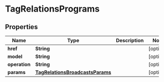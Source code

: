 

# TagRelationsPrograms


## Properties

| Name | Type | Description | Notes |
|------------ | ------------- | ------------- | -------------|
|**href** | **String** |  |  [optional] |
|**model** | **String** |  |  [optional] |
|**operation** | **String** |  |  [optional] |
|**params** | [**TagRelationsBroadcastsParams**](TagRelationsBroadcastsParams.md) |  |  [optional] |



